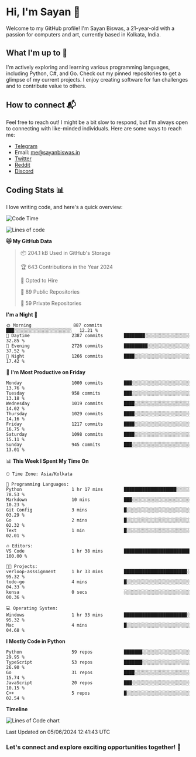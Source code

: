 # Hi, I'm Sayan 👋

Welcome to my GitHub profile! I'm Sayan Biswas, a 21-year-old with a passion for computers and art, currently based in Kolkata, India.

## What I'm up to 🚀

I'm actively exploring and learning various programming languages, including Python, C#, and Go. Check out my pinned repositories to get a glimpse of my current projects. I enjoy creating software for fun challenges and to contribute value to others.

## How to connect 📬

Feel free to reach out! I might be a bit slow to respond, but I'm always open to connecting with like-minded individuals. Here are some ways to reach me:

- [Telegram](https://t.me/dank_as_fuck)
- Email: [me@sayanbiswas.in](mailto:me@sayanbiswas.in)
- [Twitter](https://twitter.com/TheDankDel)
- [Reddit](https://www.reddit.com/user/dank_as_fuck_/)
- [Discord](https://discordapp.com/users/506536929152466945)

## Coding Stats 📊

I love writing code, and here's a quick overview:

<!--START_SECTION:waka-->
![Code Time](http://img.shields.io/badge/Code%20Time-1%2C624%20hrs%2023%20mins-blue)

![Lines of code](https://img.shields.io/badge/From%20Hello%20World%20I%27ve%20Written-5.7%20million%20lines%20of%20code-blue)

**🐱 My GitHub Data** 

> 📦 204.1 kB Used in GitHub's Storage 
 > 
> 🏆 643 Contributions in the Year 2024
 > 
> 💼 Opted to Hire
 > 
> 📜 89 Public Repositories 
 > 
> 🔑 59 Private Repositories 
 > 
**I'm a Night 🦉** 

```text
🌞 Morning                887 commits         ███░░░░░░░░░░░░░░░░░░░░░░   12.21 % 
🌆 Daytime                2387 commits        ████████░░░░░░░░░░░░░░░░░   32.85 % 
🌃 Evening                2726 commits        █████████░░░░░░░░░░░░░░░░   37.52 % 
🌙 Night                  1266 commits        ████░░░░░░░░░░░░░░░░░░░░░   17.42 % 
```
📅 **I'm Most Productive on Friday** 

```text
Monday                   1000 commits        ███░░░░░░░░░░░░░░░░░░░░░░   13.76 % 
Tuesday                  958 commits         ███░░░░░░░░░░░░░░░░░░░░░░   13.18 % 
Wednesday                1019 commits        ████░░░░░░░░░░░░░░░░░░░░░   14.02 % 
Thursday                 1029 commits        ████░░░░░░░░░░░░░░░░░░░░░   14.16 % 
Friday                   1217 commits        ████░░░░░░░░░░░░░░░░░░░░░   16.75 % 
Saturday                 1098 commits        ████░░░░░░░░░░░░░░░░░░░░░   15.11 % 
Sunday                   945 commits         ███░░░░░░░░░░░░░░░░░░░░░░   13.01 % 
```


📊 **This Week I Spent My Time On** 

```text
🕑︎ Time Zone: Asia/Kolkata

💬 Programming Languages: 
Python                   1 hr 17 mins        ████████████████████░░░░░   78.53 % 
Markdown                 10 mins             ███░░░░░░░░░░░░░░░░░░░░░░   10.23 % 
Git Config               3 mins              █░░░░░░░░░░░░░░░░░░░░░░░░   03.29 % 
Go                       2 mins              █░░░░░░░░░░░░░░░░░░░░░░░░   02.32 % 
Text                     1 min               █░░░░░░░░░░░░░░░░░░░░░░░░   02.01 % 

🔥 Editors: 
VS Code                  1 hr 38 mins        █████████████████████████   100.00 % 

🐱‍💻 Projects: 
verloop-asssignment      1 hr 33 mins        ████████████████████████░   95.32 % 
todo-go                  4 mins              █░░░░░░░░░░░░░░░░░░░░░░░░   04.33 % 
kensa                    0 secs              ░░░░░░░░░░░░░░░░░░░░░░░░░   00.36 % 

💻 Operating System: 
Windows                  1 hr 33 mins        ████████████████████████░   95.32 % 
Mac                      4 mins              █░░░░░░░░░░░░░░░░░░░░░░░░   04.68 % 
```

**I Mostly Code in Python** 

```text
Python                   59 repos            ███████░░░░░░░░░░░░░░░░░░   29.95 % 
TypeScript               53 repos            ███████░░░░░░░░░░░░░░░░░░   26.90 % 
Go                       31 repos            ████░░░░░░░░░░░░░░░░░░░░░   15.74 % 
JavaScript               20 repos            ███░░░░░░░░░░░░░░░░░░░░░░   10.15 % 
C++                      5 repos             █░░░░░░░░░░░░░░░░░░░░░░░░   02.54 % 
```



**Timeline**

![Lines of Code chart](https://raw.githubusercontent.com/Dank-del/Dank-del/main/assets/bar_graph.png)


 Last Updated on 05/06/2024 12:41:43 UTC
<!--END_SECTION:waka-->

### Let's connect and explore exciting opportunities together! 🚀
